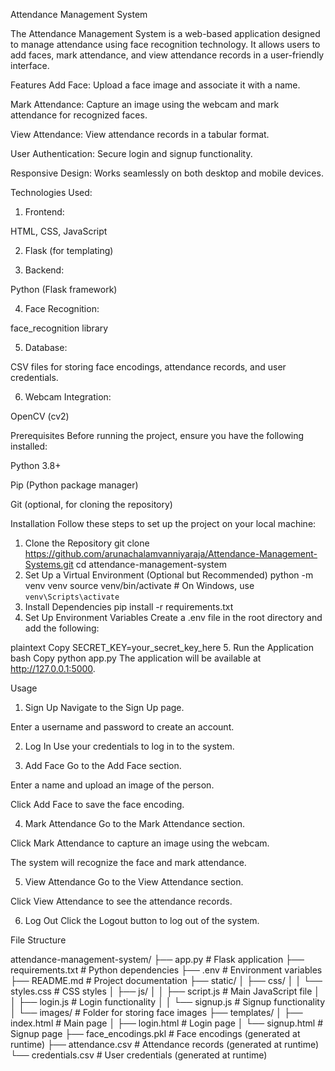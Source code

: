 Attendance Management System


The Attendance Management System is a web-based application designed to manage attendance using face recognition technology. It allows users to add faces, mark attendance, and view attendance records in a user-friendly interface.

Features
Add Face: Upload a face image and associate it with a name.

Mark Attendance: Capture an image using the webcam and mark attendance for recognized faces.

View Attendance: View attendance records in a tabular format.

User Authentication: Secure login and signup functionality.

Responsive Design: Works seamlessly on both desktop and mobile devices.

Technologies Used:
1. Frontend:

HTML, CSS, JavaScript

2. Flask (for templating)

3. Backend:

Python (Flask framework)

4. Face Recognition:

face_recognition library

5. Database:

CSV files for storing face encodings, attendance records, and user credentials.

6. Webcam Integration:

OpenCV (cv2)

Prerequisites
Before running the project, ensure you have the following installed:

Python 3.8+

Pip (Python package manager)

Git (optional, for cloning the repository)

Installation
Follow these steps to set up the project on your local machine:

1. Clone the Repository
git clone https://github.com/arunachalamvanniyaraja/Attendance-Management-Systems.git
cd attendance-management-system
2. Set Up a Virtual Environment (Optional but Recommended)
python -m venv venv
source venv/bin/activate  # On Windows, use `venv\Scripts\activate`
3. Install Dependencies
pip install -r requirements.txt
4. Set Up Environment Variables
Create a .env file in the root directory and add the following:

plaintext
Copy
SECRET_KEY=your_secret_key_here
5. Run the Application
bash
Copy
python app.py
The application will be available at http://127.0.0.1:5000.

Usage
1. Sign Up
Navigate to the Sign Up page.

Enter a username and password to create an account.

2. Log In
Use your credentials to log in to the system.

3. Add Face
Go to the Add Face section.

Enter a name and upload an image of the person.

Click Add Face to save the face encoding.

4. Mark Attendance
Go to the Mark Attendance section.

Click Mark Attendance to capture an image using the webcam.

The system will recognize the face and mark attendance.

5. View Attendance
Go to the View Attendance section.

Click View Attendance to see the attendance records.

6. Log Out
Click the Logout button to log out of the system.

File Structure

attendance-management-system/
├── app.py                  # Flask application
├── requirements.txt        # Python dependencies
├── .env                    # Environment variables
├── README.md               # Project documentation
├── static/
│   ├── css/
│   │   └── styles.css      # CSS styles
│   ├── js/
│   │   ├── script.js       # Main JavaScript file
│   │   ├── login.js        # Login functionality
│   │   └── signup.js       # Signup functionality
│   └── images/             # Folder for storing face images
├── templates/
│   ├── index.html          # Main page
│   ├── login.html          # Login page
│   └── signup.html         # Signup page
├── face_encodings.pkl      # Face encodings (generated at runtime)
├── attendance.csv          # Attendance records (generated at runtime)
└── credentials.csv         # User credentials (generated at runtime)
